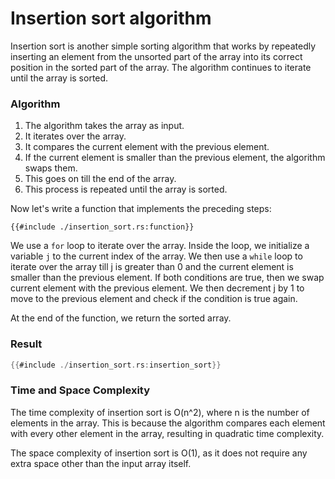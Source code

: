 # Insertion sort algorithm


Insertion sort is another simple sorting algorithm that works by repeatedly inserting an element from the unsorted part of the array into its correct position in the sorted part of the array. The algorithm continues to iterate until the array is sorted.

### Algorithm

1. The algorithm takes the array as input.
2. It iterates over the array.
3. It compares the current element with the previous element.
4. If the current element is smaller than the previous element, the algorithm swaps them.
5. This goes on till the end of the array.
6. This process is repeated until the array is sorted.

Now let's write a function that implements the preceding steps:

```rust,ignore
{{#include ./insertion_sort.rs:function}}
```

We use a `for` loop to iterate over the array. Inside the loop, we initialize a variable `j` to the current index of the array. We then use a `while` loop to iterate over the array till j is greater than 0 and the current element is smaller than the previous element. If both conditions are true, then we swap current element with the previous element. We then decrement j by 1 to move to the previous element and check if the condition is true again.

At the end of the function, we return the sorted array.

### Result

```rust
{{#include ./insertion_sort.rs:insertion_sort}}
```

### Time and Space Complexity

The time complexity of insertion sort is O(n^2), where n is the number of elements in the array. This is because the algorithm compares each element with every other element in the array, resulting in quadratic time complexity.

The space complexity of insertion sort is O(1), as it does not require any extra space other than the input array itself.